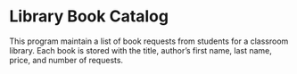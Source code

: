 # Library Book Catalog
This program maintain a list of book requests from students for a classroom library. Each book is stored with the title, author’s first name, last name, price, and number of requests.
